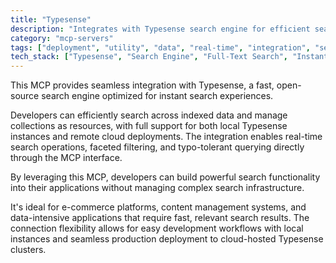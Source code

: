 ```yaml
---
title: "Typesense"
description: "Integrates with Typesense search engine for efficient searching and collection management, supporting both local and remote connections."
category: "mcp-servers"
tags: ["deployment", "utility", "data", "real-time", "integration", "search", "faceted filtering", "typo-tolerance"]
tech_stack: ["Typesense", "Search Engine", "Full-Text Search", "Instant Search", "Cloud Deployment", "Local Instances"]
---
```


This MCP provides seamless integration with Typesense, a fast, open-source search engine optimized for instant search experiences. 

Developers can efficiently search across indexed data and manage collections as resources, with full support for both local Typesense instances and remote cloud deployments. The integration enables real-time search operations, faceted filtering, and typo-tolerant querying directly through the MCP interface.

By leveraging this MCP, developers can build powerful search functionality into their applications without managing complex search infrastructure. 

It's ideal for e-commerce platforms, content management systems, and data-intensive applications that require fast, relevant search results. The connection flexibility allows for easy development workflows with local instances and seamless production deployment to cloud-hosted Typesense clusters.